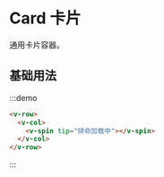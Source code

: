 # Card 卡片

通用卡片容器。

## 基础用法

:::demo 

```html
<v-row>
  <v-col>
    <v-spin tip="拼命加载中"></v-spin>
  </v-col>
</v-row>
```
:::

<script>
  import Row from '@/components/row';
  import Col from '@/components/col';
  import Spin from '@/components/spin';

  export default {
    components: {
      VRow: Row,
      VCol: Col,
      VSpin: Spin,
    },
    methods: {
    },
  };
</script>

<style rel="stylesheet/scss" lang="sass" scoped>
  .v-col-24 {
    height: 100px; 
  }
</style>